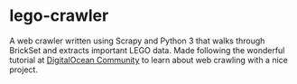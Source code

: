 # lego-crawler

A web crawler written using Scrapy and Python 3 that walks through BrickSet and extracts important LEGO data.
Made following the wonderful tutorial at [DigitalOcean Community](https://www.digitalocean.com/community/tutorials/how-to-crawl-a-web-page-with-scrapy-and-python-3) to learn about web crawling with a nice project.
